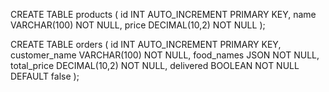 CREATE TABLE products (
  id INT AUTO_INCREMENT PRIMARY KEY,
  name VARCHAR(100) NOT NULL,
  price DECIMAL(10,2) NOT NULL
);

CREATE TABLE orders (
  id INT AUTO_INCREMENT PRIMARY KEY,
  customer_name VARCHAR(100) NOT NULL,
  food_names JSON NOT NULL,
  total_price DECIMAL(10,2) NOT NULL,
  delivered BOOLEAN NOT NULL DEFAULT false
);
